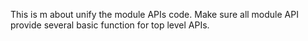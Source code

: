 This is m about unify the module APIs code. 
Make sure all module API provide several basic function for top level APIs. 
